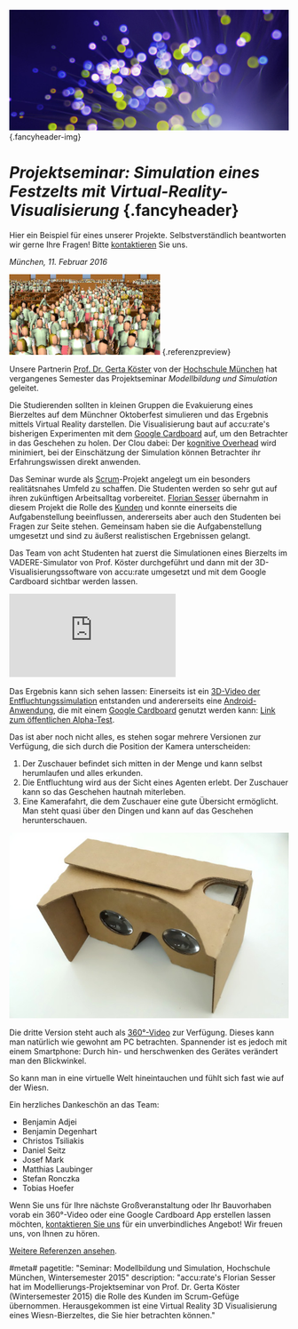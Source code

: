 ![](/img/accurate-bild-3.jpg) {.fancyheader-img}
# *Projektseminar: Simulation eines Festzelts mit Virtual-Reality-Visualisierung* {.fancyheader}

Hier ein Beispiel für eines unserer Projekte.
Selbstverständlich beantworten wir gerne Ihre Fragen!
Bitte [kontaktieren](kontakt) Sie uns.

*München, 11. Februar 2016*

[![Screenshot Google Cardboard Bierzelt Evakuierung Thumbnail](img/referenzen/projektseminar-beertent-cardboard-screenshot-thumb.jpg)](img/referenzen/projektseminar-beertent-cardboard-screenshot.jpg) {.referenzpreview}

Unsere Partnerin [Prof. Dr. Gerta Köster](das-team#gerta-koester) von der [Hochschule München](http://www.cs.hm.edu/die_fakultaet/ansprechpartner/professoren/koester/index.de.html) hat vergangenes Semester das Projektseminar *Modellbildung und Simulation* geleitet.

Die Studierenden sollten in kleinen Gruppen die Evakuierung eines Bierzeltes auf dem Münchner Oktoberfest simulieren und das Ergebnis mittels Virtual Reality darstellen.
Die Visualisierung baut auf accu:rate's bisherigen Experimenten mit dem [Google Cardboard](https://www.google.com/get/cardboard/) auf, um den Betrachter in das Geschehen zu holen.
Der Clou dabei: Der [kognitive Overhead](https://en.wikipedia.org/wiki/Cognitive_load#Extraneous) wird minimiert, bei der Einschätzung der Simulation können Betrachter ihr Erfahrungswissen direkt anwenden.

Das Seminar wurde als [Scrum](https://de.wikipedia.org/wiki/Scrum)-Projekt angelegt um ein besonders realitätsnahes Umfeld zu schaffen. 
Die Studenten werden so sehr gut auf ihren zukünftigen Arbeitsalltag vorbereitet.
[Florian Sesser](das-team#florian-sesser) übernahm in diesem Projekt die Rolle des [Kunden](https://de.wikipedia.org/wiki/Scrum#Kunden) und konnte einerseits die Aufgabenstellung beeinflussen, andererseits aber auch den Studenten bei Fragen zur Seite stehen.
Gemeinsam haben sie die Aufgabenstellung umgesetzt und sind zu äußerst realistischen Ergebnissen gelangt.

Das Team von acht Studenten hat zuerst die Simulationen eines Bierzelts im VADERE-Simulator von Prof. Köster durchgeführt und dann mit der 3D-Visualisierungssoftware von accu:rate umgesetzt und mit dem Google Cardboard sichtbar werden lassen.

<div class='embed-container'><iframe src='https://www.youtube.com/embed/5UxGIsptL5g?rel=0' frameborder='0' allowfullscreen></iframe></div>

Das Ergebnis kann sich sehen lassen: Einerseits ist ein [3D-Video der Entfluchtungssimulation](https://www.youtube.com/watch?v=5UxGIsptL5g) entstanden und andererseits eine [Android-Anwendung](https://play.google.com/store/apps/details?id=de.AccuRate.SumoVizUnity), die mit einem [Google Cardboard](https://www.google.com/intl/de/get/cardboard/) genutzt werden kann: [Link zum öffentlichen Alpha-Test](https://play.google.com/apps/testing/de.AccuRate.SumoVizUnity).

Das ist aber noch nicht alles, es stehen sogar mehrere Versionen zur Verfügung, die sich durch die Position der Kamera unterscheiden:

1. Der Zuschauer befindet sich mitten in der Menge und kann selbst herumlaufen und alles erkunden.
2. Die Entfluchtung wird aus der Sicht eines Agenten erlebt. Der Zuschauer kann so das Geschehen hautnah miterleben.
3. Eine Kamerafahrt, die dem Zuschauer eine gute Übersicht ermöglicht. Man steht quasi über den Dingen und kann auf das Geschehen herunterschauen.

[![Google Cardboard erste Version](img/referenzen/projektseminar-cardboard.jpg)](img/referenzen/projektseminar-cardboard.jpg)

Die dritte Version steht auch als [360°-Video](http://youtubecreator.blogspot.de/2015/03/a-new-way-to-see-and-share-your-world.html) zur Verfügung.
Dieses kann man natürlich wie gewohnt am PC betrachten.
Spannender ist es jedoch mit einem Smartphone: Durch hin- und herschwenken des Gerätes verändert man den Blickwinkel.

So kann man in eine virtuelle Welt hineintauchen und fühlt sich fast wie auf der Wiesn.

Ein herzliches Dankeschön an das Team:

- Benjamin Adjei
- Benjamin Degenhart
- Christos Tsiliakis
- Daniel Seitz
- Josef Mark
- Matthias Laubinger
- Stefan Ronczka
- Tobias Hoefer 

Wenn Sie uns für Ihre nächste Großveranstaltung oder Ihr Bauvorhaben vorab ein 360°-Video oder eine Google Cardboard App erstellen lassen möchten, [kontaktieren Sie uns](kontakt) für ein unverbindliches Angebot! Wir freuen uns, von Ihnen zu hören.

[Weitere Referenzen ansehen](referenzen).



#meta#
pagetitle: "Seminar: Modellbildung und Simulation, Hochschule München, Wintersemester 2015"
description: "accu:rate's Florian Sesser hat im Modellierungs-Projektseminar von Prof. Dr. Gerta Köster (Wintersemester 2015) die Rolle des Kunden im Scrum-Gefüge übernommen. Herausgekommen ist eine Virtual Reality 3D Visualisierung eines Wiesn-Bierzeltes, die Sie hier betrachten können."




